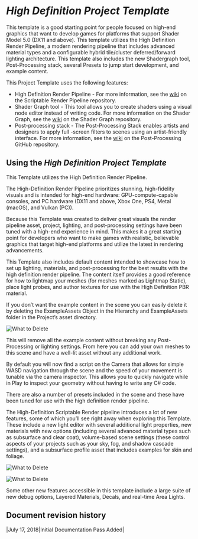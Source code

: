 # _High Definition Project Template_ #

This template is a good starting point for people focused on high-end graphics that want to develop games for platforms that support Shader Model 5.0 (DX11 and above). 
This template utilizes the High Definition Render Pipeline, a modern rendering pipeline that includes advanced material types and a configurable hybrid tile/cluster deferred/forward lighting architecture.
This template also includes the new Shadergraph tool, Post-Processing stack, several Presets to jump start development, and example content. 

This Project Template uses the following features:

* High Definition Render Pipeline - For more information, see the <a href="https://github.com/Unity-Technologies/ScriptableRenderPipeline/wiki">wiki</a> on the Scriptable Render Pipeline repository.
* Shader Graph tool - This tool allows you to create shaders using a visual node editor instead of writing code. For more information on the Shader Graph, see the <a href="https://github.com/Unity-Technologies/ShaderGraph/wiki">wiki</a> on the Shader Graph repository.
* Post-processing stack - The Post-Processing Stack enables artists and designers to apply full -screen filters to scenes using an artist-friendly interface. For more information, see the <a href="https://github.com/Unity-Technologies/PostProcessing/wiki">wiki</a>  on the Post-Processing GitHub repository.

## Using the _High Definition Project Template_ ##

This Template utilizes the High Definition Render Pipeline.

The High-Definition Render Pipeline prioritizes stunning, high-fidelity visuals and is intended for high-end hardware: GPU-compute-capable consoles, and PC hardware (DX11 and above, Xbox One, PS4, Metal (macOS), 
and Vulkan (PC)).

Because this Template was created to deliver great visuals the render pipeline asset, project, lighting, and post-processing settings have been tuned with a high-end experience in mind. This makes it a great starting point 
for developers who want to make games with realistic, believable graphics that target high-end platforms and utilize the latest in rendering advancements.

This Template also includes default content intended to showcase how to set up lighting, materials, and post-processing for the best results with the high definition render pipeline. The content itself provides a good reference for how to lightmap your meshes 
(for meshes marked as Lightmap Static), place light probes, and author textures for use with the High Definition PBR material.

If you don’t want the example content in the scene you can easily delete it by deleting the ExampleAssets Object in the Hierarchy and ExampleAssets folder in the Project’s asset directory.

![What to Delete](images/what_to_delete.png)

This will remove all the example content without breaking any Post-Processing or lighting settings. From here you can add your own meshes to this scene and have a well-lit asset without any additional work.

By default you will now find a script on the Camera that allows for simple WASD navigation through the scene and the speed of your movement is tunable via the camera inspector. 
This allows you to quickly navigate while in Play to inspect your geometry without having to write any C# code.

There are also a number of presets included in the scene and these have been tuned for use with the high definition render pipeline. 

The High-Definition Scriptable Render pipeline introduces a lot of new features, some of which you’ll see right away when exploring this Template. These include a new light editor with several additional light properties, 
new materials with new options (including several advanced material types such as subsurface and clear coat), volume-based scene settings (these control aspects of your projects such as your sky, fog, 
and shadow cascade settings), and a subsurface profile asset that includes examples for skin and foliage.

![What to Delete](images/volumesettings.png)

![What to Delete](images/SSSsettings.png)

Some other new features accessible in this template include a large suite of new debug options, Layered Materials, Decals, and real-time Area Lights.

## Document revision history
|July 17, 2018|Initial Documentation Pass Added|
